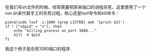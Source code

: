 在我们写sh文件的时候，经常需要把原来端口的进程杀死，这里使用了一个run.sh来代替手工的杀死过程，核心还是lsof命令和kill命令：

```shell
pid=$(sudo lsof -i:1080 |grep LISTEN| awk '{print $2}')
if ! ["x$pid" = "x"]; then
    echo "killing process on port 1080..."
    kill -9 $pid
fi
```

我这个例子是杀死1080端口的程序.
